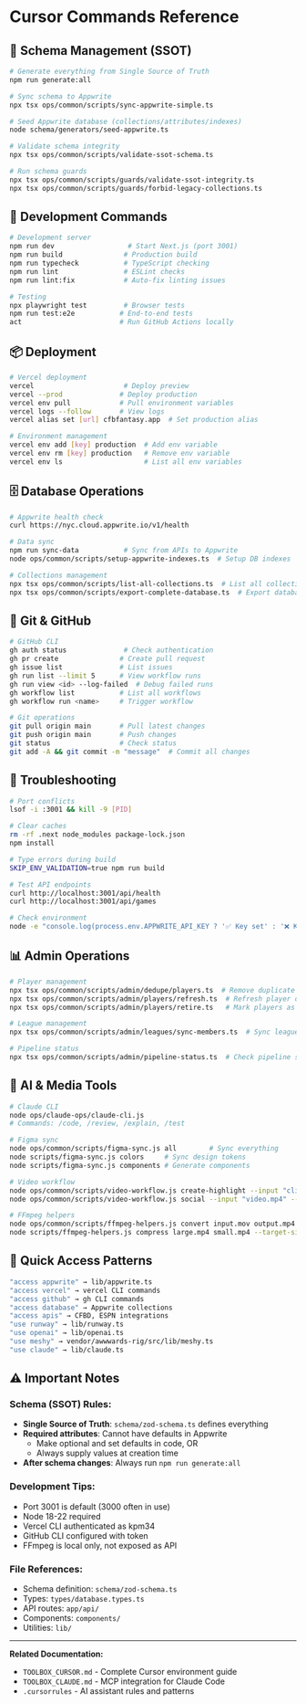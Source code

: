 # Cursor Commands Reference

## 🎯 Schema Management (SSOT)
```bash
# Generate everything from Single Source of Truth
npm run generate:all

# Sync schema to Appwrite
npx tsx ops/common/scripts/sync-appwrite-simple.ts

# Seed Appwrite database (collections/attributes/indexes)
node schema/generators/seed-appwrite.ts

# Validate schema integrity
npx tsx ops/common/scripts/validate-ssot-schema.ts

# Run schema guards
npx tsx ops/common/scripts/guards/validate-ssot-integrity.ts
npx tsx ops/common/scripts/guards/forbid-legacy-collections.ts
```

## 🚀 Development Commands
```bash
# Development server
npm run dev                  # Start Next.js (port 3001)
npm run build               # Production build
npm run typecheck           # TypeScript checking
npm run lint                # ESLint checks
npm run lint:fix            # Auto-fix linting issues

# Testing
npx playwright test         # Browser tests
npm run test:e2e           # End-to-end tests
act                        # Run GitHub Actions locally
```

## 📦 Deployment
```bash
# Vercel deployment
vercel                      # Deploy preview
vercel --prod              # Deploy production
vercel env pull            # Pull environment variables
vercel logs --follow       # View logs
vercel alias set [url] cfbfantasy.app  # Set production alias

# Environment management
vercel env add [key] production  # Add env variable
vercel env rm [key] production   # Remove env variable
vercel env ls                    # List all env variables
```

## 🗄️ Database Operations
```bash
# Appwrite health check
curl https://nyc.cloud.appwrite.io/v1/health

# Data sync
npm run sync-data           # Sync from APIs to Appwrite
node ops/common/scripts/setup-appwrite-indexes.ts  # Setup DB indexes

# Collections management
npx tsx ops/common/scripts/list-all-collections.ts  # List all collections
npx tsx ops/common/scripts/export-complete-database.ts  # Export database
```

## 🐙 Git & GitHub
```bash
# GitHub CLI
gh auth status              # Check authentication
gh pr create               # Create pull request
gh issue list              # List issues
gh run list --limit 5      # View workflow runs
gh run view <id> --log-failed  # Debug failed runs
gh workflow list           # List all workflows
gh workflow run <name>     # Trigger workflow

# Git operations
git pull origin main       # Pull latest changes
git push origin main       # Push changes
git status                 # Check status
git add -A && git commit -m "message"  # Commit all changes
```

## 🔧 Troubleshooting
```bash
# Port conflicts
lsof -i :3001 && kill -9 [PID]

# Clear caches
rm -rf .next node_modules package-lock.json
npm install

# Type errors during build
SKIP_ENV_VALIDATION=true npm run build

# Test API endpoints
curl http://localhost:3001/api/health
curl http://localhost:3001/api/games

# Check environment
node -e "console.log(process.env.APPWRITE_API_KEY ? '✅ Key set' : '❌ Key missing')"
```

## 📊 Admin Operations
```bash
# Player management
npx tsx ops/common/scripts/admin/dedupe/players.ts  # Remove duplicate players
npx tsx ops/common/scripts/admin/players/refresh.ts  # Refresh player data
npx tsx ops/common/scripts/admin/players/retire.ts   # Mark players as retired

# League management
npx tsx ops/common/scripts/admin/leagues/sync-members.ts  # Sync league members

# Pipeline status
npx tsx ops/common/scripts/admin/pipeline-status.ts  # Check pipeline status
```

## 🎨 AI & Media Tools
```bash
# Claude CLI
node ops/claude-ops/claude-cli.js
# Commands: /code, /review, /explain, /test

# Figma sync
node ops/common/scripts/figma-sync.js all        # Sync everything
node scripts/figma-sync.js colors     # Sync design tokens
node scripts/figma-sync.js components # Generate components

# Video workflow
node ops/common/scripts/video-workflow.js create-highlight --input "clips" --output "highlight.mp4"
node ops/common/scripts/video-workflow.js social --input "video.mp4" --format instagram

# FFmpeg helpers
node ops/common/scripts/ffmpeg-helpers.js convert input.mov output.mp4 --quality high
node scripts/ffmpeg-helpers.js compress large.mp4 small.mp4 --target-size 10
```

## 🔑 Quick Access Patterns
```bash
"access appwrite" → lib/appwrite.ts
"access vercel" → vercel CLI commands
"access github" → gh CLI commands
"access database" → Appwrite collections
"access apis" → CFBD, ESPN integrations
"use runway" → lib/runway.ts
"use openai" → lib/openai.ts
"use meshy" → vendor/awwwards-rig/src/lib/meshy.ts
"use claude" → lib/claude.ts
```

## ⚠️ Important Notes

### Schema (SSOT) Rules:
- **Single Source of Truth**: `schema/zod-schema.ts` defines everything
- **Required attributes**: Cannot have defaults in Appwrite
  - Make optional and set defaults in code, OR
  - Always supply values at creation time
- **After schema changes**: Always run `npm run generate:all`

### Development Tips:
- Port 3001 is default (3000 often in use)
- Node 18-22 required
- Vercel CLI authenticated as kpm34
- GitHub CLI configured with token
- FFmpeg is local only, not exposed as API

### File References:
- Schema definition: `schema/zod-schema.ts`
- Types: `types/database.types.ts`
- API routes: `app/api/`
- Components: `components/`
- Utilities: `lib/`

---

**Related Documentation:**
- `TOOLBOX_CURSOR.md` - Complete Cursor environment guide
- `TOOLBOX_CLAUDE.md` - MCP integration for Claude Code
- `.cursorrules` - AI assistant rules and patterns